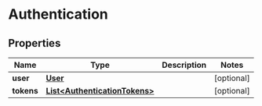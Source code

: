 
# Authentication

## Properties
Name | Type | Description | Notes
------------ | ------------- | ------------- | -------------
**user** | [**User**](User.md) |  |  [optional]
**tokens** | [**List&lt;AuthenticationTokens&gt;**](AuthenticationTokens.md) |  |  [optional]



